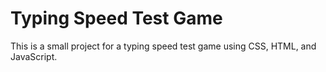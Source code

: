 # Typing Speed Test Game

This is a small project for a typing speed test game using CSS, HTML, and JavaScript.
